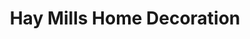 ---
title: "Hay Mills Home Decoration"
url: /birmingham/hay-mills-home-decoration/
shop: interior decoration
---